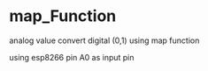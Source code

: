 # map_Function
analog value  convert  digital (0,1) using map function

using esp8266 pin A0 as input pin
